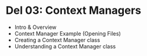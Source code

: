 # Del 03: Context Managers

- Intro & Overview
- Context Manager Example (Opening Files)
- Creating a Context Manager class
- Understanding a Context Manager class
